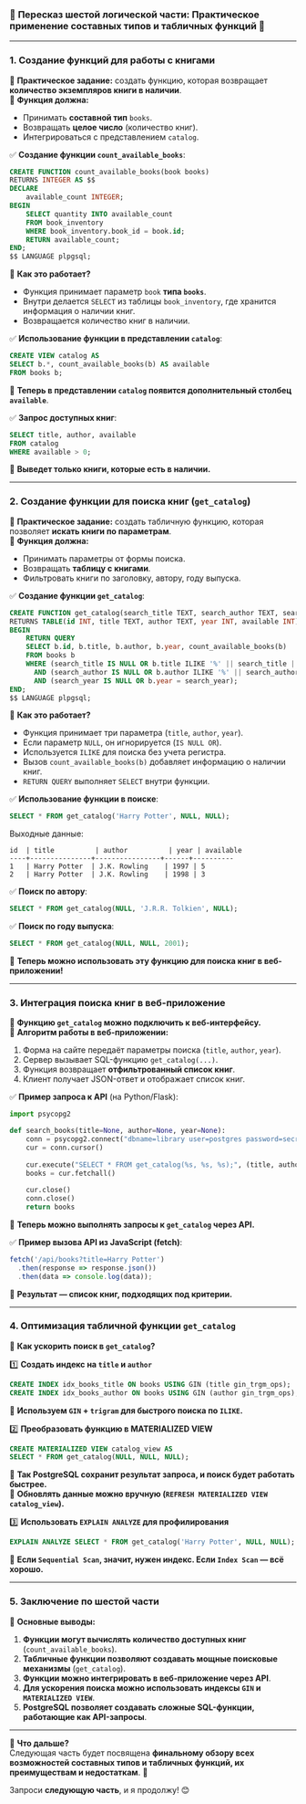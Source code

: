 ### 🔹 **Пересказ шестой логической части: Практическое применение составных типов и табличных функций** 🔹

---

### **1. Создание функций для работы с книгами**

📌 **Практическое задание:** создать функцию, которая возвращает **количество экземпляров книги в наличии**.  
📌 **Функция должна:**

- Принимать **составной тип** `books`.
- Возвращать **целое число** (количество книг).
- Интегрироваться с представлением `catalog`.

✅ **Создание функции `count_available_books`**:

```sql
CREATE FUNCTION count_available_books(book books)  
RETURNS INTEGER AS $$  
DECLARE  
    available_count INTEGER;  
BEGIN  
    SELECT quantity INTO available_count  
    FROM book_inventory  
    WHERE book_inventory.book_id = book.id;  
    RETURN available_count;  
END;  
$$ LANGUAGE plpgsql;
```

📌 **Как это работает?**

- Функция принимает параметр `book` **типа `books`**.
- Внутри делается `SELECT` из таблицы `book_inventory`, где хранится информация о наличии книг.
- Возвращается количество книг в наличии.

✅ **Использование функции в представлении `catalog`**:

```sql
CREATE VIEW catalog AS  
SELECT b.*, count_available_books(b) AS available  
FROM books b;
```

📌 **Теперь в представлении `catalog` появится дополнительный столбец `available`**.

✅ **Запрос доступных книг**:

```sql
SELECT title, author, available  
FROM catalog  
WHERE available > 0;
```

🔹 **Выведет только книги, которые есть в наличии.**

---

### **2. Создание функции для поиска книг (`get_catalog`)**

📌 **Практическое задание:** создать табличную функцию, которая позволяет **искать книги по параметрам**.  
📌 **Функция должна:**

- Принимать параметры от формы поиска.
- Возвращать **таблицу с книгами**.
- Фильтровать книги по заголовку, автору, году выпуска.

✅ **Создание функции `get_catalog`**:

```sql
CREATE FUNCTION get_catalog(search_title TEXT, search_author TEXT, search_year INT DEFAULT NULL)  
RETURNS TABLE(id INT, title TEXT, author TEXT, year INT, available INT) AS $$  
BEGIN  
    RETURN QUERY  
    SELECT b.id, b.title, b.author, b.year, count_available_books(b)  
    FROM books b  
    WHERE (search_title IS NULL OR b.title ILIKE '%' || search_title || '%')  
      AND (search_author IS NULL OR b.author ILIKE '%' || search_author || '%')  
      AND (search_year IS NULL OR b.year = search_year);  
END;  
$$ LANGUAGE plpgsql;
```

📌 **Как это работает?**

- Функция принимает три параметра (`title`, `author`, `year`).
- Если параметр `NULL`, он игнорируется (`IS NULL OR`).
- Используется `ILIKE` для поиска без учета регистра.
- Вызов `count_available_books(b)` добавляет информацию о наличии книг.
- `RETURN QUERY` выполняет `SELECT` внутри функции.

✅ **Использование функции в поиске**:

```sql
SELECT * FROM get_catalog('Harry Potter', NULL, NULL);
```

Выходные данные:

```
id  | title          | author          | year | available
----+---------------+----------------+------+----------
1   | Harry Potter  | J.K. Rowling    | 1997 | 5
2   | Harry Potter  | J.K. Rowling    | 1998 | 3
```

✅ **Поиск по автору**:

```sql
SELECT * FROM get_catalog(NULL, 'J.R.R. Tolkien', NULL);
```

✅ **Поиск по году выпуска**:

```sql
SELECT * FROM get_catalog(NULL, NULL, 2001);
```

📌 **Теперь можно использовать эту функцию для поиска книг в веб-приложении!**

---

### **3. Интеграция поиска книг в веб-приложение**

📌 **Функцию `get_catalog` можно подключить к веб-интерфейсу.**  
📌 **Алгоритм работы в веб-приложении:**

1. Форма на сайте передаёт параметры поиска (`title`, `author`, `year`).
2. Сервер вызывает SQL-функцию `get_catalog(...)`.
3. Функция возвращает **отфильтрованный список книг**.
4. Клиент получает JSON-ответ и отображает список книг.

✅ **Пример запроса к API** (на Python/Flask):

```python
import psycopg2

def search_books(title=None, author=None, year=None):
    conn = psycopg2.connect("dbname=library user=postgres password=secret")
    cur = conn.cursor()
    
    cur.execute("SELECT * FROM get_catalog(%s, %s, %s);", (title, author, year))
    books = cur.fetchall()
    
    cur.close()
    conn.close()
    return books
```

📌 **Теперь можно выполнять запросы к `get_catalog` через API.**

✅ **Пример вызова API из JavaScript (fetch)**:

```javascript
fetch('/api/books?title=Harry Potter')
  .then(response => response.json())
  .then(data => console.log(data));
```

📌 **Результат — список книг, подходящих под критерии.**

---

### **4. Оптимизация табличной функции `get_catalog`**

📌 **Как ускорить поиск в `get_catalog`?**

1️⃣ **Создать индекс на `title` и `author`**

```sql
CREATE INDEX idx_books_title ON books USING GIN (title gin_trgm_ops);
CREATE INDEX idx_books_author ON books USING GIN (author gin_trgm_ops);
```

📌 **Используем `GIN` + `trigram` для быстрого поиска по `ILIKE`.**

2️⃣ **Преобразовать функцию в MATERIALIZED VIEW**

```sql
CREATE MATERIALIZED VIEW catalog_view AS  
SELECT * FROM get_catalog(NULL, NULL, NULL);
```

📌 **Так PostgreSQL сохранит результат запроса, и поиск будет работать быстрее.**  
📌 **Обновлять данные можно вручную (`REFRESH MATERIALIZED VIEW catalog_view`).**

3️⃣ **Использовать `EXPLAIN ANALYZE` для профилирования**

```sql
EXPLAIN ANALYZE SELECT * FROM get_catalog('Harry Potter', NULL, NULL);
```

📌 **Если `Sequential Scan`, значит, нужен индекс. Если `Index Scan` — всё хорошо.**

---

### **5. Заключение по шестой части**

📌 **Основные выводы:**

1. **Функции могут вычислять количество доступных книг** (`count_available_books`).
2. **Табличные функции позволяют создавать мощные поисковые механизмы** (`get_catalog`).
3. **Функции можно интегрировать в веб-приложение через API**.
4. **Для ускорения поиска можно использовать индексы `GIN` и `MATERIALIZED VIEW`**.
5. **PostgreSQL позволяет создавать сложные SQL-функции, работающие как API-запросы**.

---

🔹 **Что дальше?**  
Следующая часть будет посвящена **финальному обзору всех возможностей составных типов и табличных функций, их преимуществам и недостаткам**. 🚀

Запроси **следующую часть**, и я продолжу! 😊